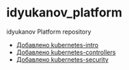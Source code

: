 # idyukanov_platform
idyukanov Platform repository

- [Добавлено kubernetes-intro](Docs/kube-l-1-2-intro.md)
- [Добавлено kubernetes-controllers](Docs/kube-l-1-3-controllers.md)
- [Добавлено kubernetes-security](Docs/kube-l-1-4-security.md)